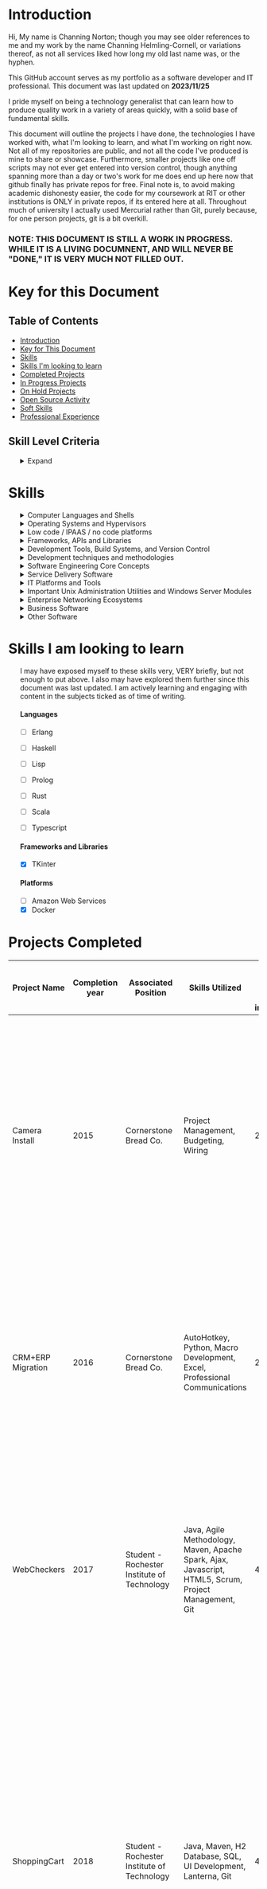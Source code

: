 # Introduction
Hi, My name is Channing Norton; though you may see older references to me and my work by the name Channing Helmling-Cornell, or variations thereof, as not all services liked how long my old last name was, or the hyphen.

This GitHub account serves as my portfolio as a software developer and IT professional. This document was last updated on **2023/11/25**

I pride myself on being a technology generalist that can learn how to produce quality work in a variety of areas quickly, with a solid base of fundamental skills.

This document will outline the projects I have done, the technologies I have worked with, what I'm looking to learn, and what I'm working on right now. Not all of my repositories are public, and not all the code I've produced is mine to share or showcase. Furthermore, smaller projects like one off scripts may not ever get entered into version control, though anything spanning more than a day or two's work for me does end up here now that github finally has private repos for free. Final note is, to avoid making academic dishonesty easier, the code for my coursework at RIT or other institutions is ONLY in private repos, if its entered here at all. Throughout much of university I actually used Mercurial rather than Git, purely because, for one person projects, git is a bit overkill.


### NOTE: THIS DOCUMENT IS STILL A WORK IN PROGRESS. WHILE IT IS A LIVING DOCUMNENT, AND WILL NEVER BE "DONE," IT IS VERY MUCH NOT FILLED OUT.

# Key for this Document
<ul></ul>

## Table of Contents
<ul>
  <li><a href="https://github.com/C-Norton/C-Norton/tree/main#introduction">Introduction</a></li>
  <li><a href="https://github.com/C-Norton/C-Norton/tree/main#key-for-this-document">Key for This Document</a></li>
  <li><a href="https://github.com/C-Norton/C-Norton/tree/main#skills">Skills</a></li>
  <li><a href="https://github.com/C-Norton/C-Norton/tree/main#skills-i-am-looking-to-learn">Skills I'm looking to learn</a></li>
  <li><a href="https://github.com/C-Norton/C-Norton/tree/main#projects-completed">Completed Projects</a></li>
  <li><a href="https://github.com/C-Norton/C-Norton/tree/main#projects-in-progress">In Progress Projects</a></li>
  <li><a href="https://github.com/C-Norton/C-Norton/tree/main#projects-on-hold">On Hold Projects</a></li>
  <li><a href="https://github.com/C-Norton/C-Norton/tree/main#open-source">Open Source Activity</a></li>
  <li><a href="https://github.com/C-Norton/C-Norton/tree/main#soft-skills">Soft Skills</a></li>
  <li><a href="https://github.com/C-Norton/C-Norton/tree/main#work-experience">Professional Experience</a></li>
</ul>

## Skill Level Criteria

<ul> 
<details><Summary>Expand</summary>

Level<img width=150 /> | Symbol<img width=943 />  | Description and Criteria<img width=650 />
------ | ------- | -------
Exposed | :large_blue_circle: :small_blue_diamond: :small_blue_diamond: :small_blue_diamond: :small_blue_diamond: | Exposed skills are those that I have toyed with briefly, or worked with tangentally on a project. I would not be confident in immediately producing work relying on those skills, but would have a head start on learning them quickly by virtue of the familiarity gained. This is equivalent of 1 to 5 hours of working with the technology, possibly more for particularly large technologies with lots to learn.
Explored | :large_blue_circle: :large_blue_circle: :small_blue_diamond: :small_blue_diamond: :small_blue_diamond: | Explored skills are skills I've worked with briefly, say as a single use on a project. They aren't skills I'd be comfortable say, putting on a resume, but I've certainly worked with the technology in question in a more than insignificant way, I simply haven't gained a high degree of experience or expertise with the skill in question. I know enough to be dangerous, but not necessarily a ton of nuance. This is equivalent to about 5 to 20 hours of work with the technology in question. I've perhaps started a project in it, but not finished it for one reason or another, or I've completed a project that relies on it, but not TOO heavily. I'm confident in my ability to learn this skill ***far*** faster than learning from nothing, but I also feel I need more time with it to truly understand it.
Proficient | :large_blue_circle: :large_blue_circle: :large_blue_circle: :small_blue_diamond: :small_blue_diamond: | Proficient skills are those I've worked with heavily. For most skills, this is at least 20 hours, but larger skills (especially large libraries with lots of classes and large tomes worth of documentation) may require well over 100 hours of work to reach a level of skill that I would consider profiecient. I might not know about every nook and cranny of the technology in question, but I am deeply familiar with the important elements of it, and know where to best find more information. If there's a problem to be solved with this technology, I can get it done, even if it takes a bit of research here and there. I've done at least one project that significantly applys this skill, be it in industry, academia, or personal projects, possibly several.
Highly Proficient | :large_blue_circle: :large_blue_circle: :large_blue_circle: :large_blue_circle: :small_blue_diamond: | Highly proficient skills are those which I have worked in extensively. There is not a single skill that I put this badge on that I have not worked in for at least 200 hours in one form or another. I've worked with this skill in multiple projects, and it is typically going to be a weapon of choice for me for the problems it is good at solving. I know how to use it, I know when to use it, and I know when NOT to use it in favor of the alternatives. I could likely write a rant or three on the flaws present in this technology. I've not used every corner of it extensively, but I know where they all are. If given a problem that this technology can solve, I will know what tools it provides for solving said problem without having to research, but I might need to scan some documentation in order to figure out how to best utilize some of them. The core tools within the technology I've made use of the most I know like the back of my hand. I likely have a version that I'm more familiar with, and my familiarity is suficient that that actualy matters.
Mastered | :large_blue_circle: :large_blue_circle: :large_blue_circle: :large_blue_circle: :large_blue_circle: | Mastered skills are those I consider myself truely complete in. There's always more learning to be done, of course, but either the technology in question is small enough that its possible to truly understand every single feature, configuration, and syntax quirk, or, for larger technologies, this usually implies hundreds and hundreds of hours of work in it, at least, to the point where if there's a type of problem the tool can be used for, I've likely used it that way, and misused it in several others. This is likely a go to tool of some kind for me. I usually keep up to date with the updates to the tool to maintain this level of skill, or list a specific version that I am up to date on. ~~I also consider a tool mastered if my wife reports me talking in my sleep about it on more than one occasion.~~

</details>
</ul>
</ul>

# Skills

<ul>

<details><summary>Computer Languages and Shells</summary>

##### Note that I've divided languages into categories by their use. You may find languages that are not exclusively or primarily used for the development of desktop applications in other sections below.
<ul>
<details><summary>Higher level programming languages</summary>

  Language<img width=150 /> | Proficiency<img width=290 /> | Notes<img width=650 />
------ | -------------- | ----------------
C | :large_blue_circle: :large_blue_circle: :large_blue_circle: :large_blue_circle: :large_blue_circle: | C is my goto language for anything that it makes sense for. Most of my experience is using the GCC compiler configured for C99. I love the speed, power, flexibility and control C offers. I recognize that it certainly falls off in programmer efficiency for large scale applications, so for anything that doesn't need the level of control that's going to be a large codebase, I typically default to C#
C# | :large_blue_circle: :large_blue_circle: :large_blue_circle: :large_blue_circle: :small_blue_diamond: | C# is a beautiful language. It's everything I love about java, with 90 ish percent of the flaws of java fixed, and some nice, new features. While I may have learned Java first, C# feels like the language it was trying to be. While I have a bit less experience in it, it is my go to tool.
C++ | :large_blue_circle: :large_blue_circle: :small_blue_diamond: :small_blue_diamond: :small_blue_diamond: | My experience in C++ is limited, and a lot of my knowledge comes from the similarities with C, rather than C++ specifically. I've had a few small dabblings with it, but nothing to write home about.
Java | :large_blue_circle: :large_blue_circle: :large_blue_circle: :large_blue_circle: :large_blue_circle: | Of any language, Java is the one I am most experienced in, by far. The only thing that begins to rival it in that respect is C. My familiarity is with Java 8 and before primarily. It's a solid language, but the JRE has... issues, and working in it feels antiquated to me compared to other, newer languages that fill a similar niche. There's just too much redundant code to be written, and I feel like my life is nothing but getters and setters.
JavaScript | :large_blue_circle: :large_blue_circle: :small_blue_diamond: :small_blue_diamond: :small_blue_diamond: | Not a fan of Javascript. I can hack it, but I avoid it at all costs. Typescript looks like a solution to my hatred of it, but I've not looked into it. I'm looking to expand both my proficiency and tolerance of Javascript with my "Foundry Accessibility Toolkit" project, featured further below on this page.
Python | :large_blue_circle: :large_blue_circle: :large_blue_circle: :large_blue_circle: :large_blue_circle: | I primarily use python for scripting, OS automation, and data processing. More recently, I've built some tools based around Rest APIs in Python, along with a few GUIs using tkinter.
PHP | :large_blue_circle: :large_blue_circle: :small_blue_diamond: :small_blue_diamond: :small_blue_diamond: | I picked up PHP as part of my work with the University of Rochester. I was replacing a developer who worked primarily in PHP, we were, at the same time, replacing many of the systems he worked on. As a result, I had to familiarize myself with existing codebases, but the amount of new code I wrote was limited to band-aids and tweaks while we worked to sunset the associated systems. Therefore, I've read quite a bit of PHP, but written only a little.
Ruby | :large_blue_circle: :large_blue_circle: :large_blue_circle: :small_blue_diamond: :small_blue_diamond: | I've worked with Ruby in particular for development of plugins for ArchivesSpace, a tool based on the Rack web framework. While my total time in Ruby is limited, I've had to dive deep into its internals to diagnose a few highly specific issues related to that project.
Smalltalk | :large_blue_circle: :small_blue_diamond: :small_blue_diamond: :small_blue_diamond: :small_blue_diamond: | I worked with smalltalk a little bit in university. It taught me a lot about solid OO programming. While its age shows, it's purity appealed to me, and I'd like to work in it more
SQL | :large_blue_circle: :large_blue_circle: :large_blue_circle: :small_blue_diamond: :small_blue_diamond: | H2 dialect, but it's SQL, to say its easy to switch between is an understatement.
VBA | :large_blue_circle: :large_blue_circle: :large_blue_diamond: :small_blue_diamond: :small_blue_diamond: | This goes without saying, but VBA is an abomination. There are, however, some things that probobly should not be done in excel, that if you want to do in a spreadsheet, VBA was your only option until 2023. As such, I've worked a little in VBA, including a few small glue scripts to move things between systems. 
</details>

<details><Summary>Shells, Scripting languages, and OS automation systems</summary>

Tehcnology <img width=150 /> | Proficiency<img width=290 /> | Notes<img width=650 />
----- | ----- | ------
AutoHotkey | :large_blue_circle: :large_blue_circle: :large_blue_circle: :large_blue_circle: :small_blue_diamond: |  I love autohotkey as a means of expanding what I can get done on Windows, and addressing some of the shortfalls in customization and functionality of the OS. I haven't gotten too crazy with it, but I have worked with the MS office library for AHK to automate some functions in Outlook, such as the creation of rules.
Bash | :large_blue_circle: :large_blue_circle: :large_blue_circle: :large_blue_circle: :small_blue_diamond: | If I could have one shell, bash would be it. Most of my bash experience comes from living on Arch linux for several years, and my current position as a software support specialist for software that runs on CentOS 7. While for most automation tasks I'm more likely to open up python for bash, for quick and dirty text manipulation, bash is very usable.
CMD | :large_blue_circle: :large_blue_circle: :large_blue_circle: :large_blue_circle: :large_blue_circle: | As a Windows admin first and foremost for larger environments, CMD is my bread and butter. While powershell is nice, for most maintence tasks, CMD is just... easier, with less picky syntax, even if it is living in the past a little bit. Its often also just easier to get a CMD shell in half functioning windows environment, so I don't consider the proficiency a waste.
Powershell | :large_blue_circle: :large_blue_circle: :large_blue_circle: :small_blue_diamond: :small_blue_diamond: | Powershell is a skillset that I've picked up bits and pieces of. It's a powerful tool, but there's a LOT there. I've used it primarily for writing scripts to automate active directory bulk operations. I've looked a little bit at Powershell's integration with the .Net ecosystem, and, while it looks very powerful, that's a rabbit hole of learning I have not yet had time to go down. I love working in powershell, I just have a preference for CMD due to years of comfort in it.
WMIC | :large_blue_circle: :small_blue_diamond: :small_blue_diamond: :small_blue_diamond: :small_blue_diamond:  | I've explored WMIC/WMI briefly as a solution to the specific technical problem of uninstalling certain programs via Connectwise Control's "Backstage" environment, with the goal being to perform these operations without end user interruption when scripting out an install was not possible due to limitations by the installer package. While I know it's primarily used as a Powershell utility, I actually have primarily interacted with WMIC via CMD. I recognize that there's a LOT more the tool can do than forcing program installations, I've just not run into cases where I've needed it.
Zshell | :large_blue_circle: :large_blue_circle: :small_blue_diamond: :small_blue_diamond: :small_blue_diamond:  | I'm capable in zsh, and, if it were sufficiently popular as an embedded alternative to bash, I could see myself loving it more. As is, it's niche, but nice, I guess. I wouldn't say that, beyond the customization and color features that I've explored much of the areas it has a leg up on bash all that much. From what I've seen, it looks nice
</details>
<details><summary>Markup, Notation, and Text Processing Languages</summary>

###### Obviously, with a good portion of these languages/ filetypes, there's not a TON to them. As such, the hourly specifications in the "Skill levels" portion doesn't *really* apply. The proficiency level relates to the amount I've worked with files in the format, and my overall level of comfort with the syntax. There's a lot more to RegEx than YAML, for instance, so more work for RegEx to reach a similar level of comprehension.

Tehcnology <img width=150 /> | Proficiency<img width=290 /> | Notes<img width=650 />
----- | ----- | ------
CSS | :large_blue_circle: :large_blue_circle: :small_blue_diamond: :small_blue_diamond: :small_blue_diamond: | I've worked a little with CSS. I'm very much a backend guy; my visual design skills are lacking, so I don't have a ton of need for CSS. That being said, I've made a few websites here and there, and have picked up some knowledge in CSS as a result. This is also an area wherein my knowledge is actively expanding as I coordinate more and more closely with my frontend team.
HTML5 | :large_blue_circle: :large_blue_circle: :small_blue_diamond: :small_blue_diamond: :small_blue_diamond: | See the above. Typically, if I'm making a website, its a utilitarian thing, so I can stick with HTML5 as a relatively pure platform, hence my additional experience with it.
JSON | :large_blue_circle: :large_blue_circle: :large_blue_circle: :small_blue_diamond: :small_blue_diamond: | I've used JSON files as a means of storage and serialization for a number of smaller projects. I'm familiar with the format and writing parsers for it.
Markdown | :large_blue_circle: :large_blue_circle: :large_blue_circle: :large_blue_circle: :large_blue_circle: | See: This document. I feel like it's at least REASONABLY nice at time of writing.
Regular Expressions | :large_blue_circle: :large_blue_circle: :large_blue_circle: :large_blue_circle: :small_blue_diamond: | While I won't claim to have the entire language of RegEx memorized, I do have the basics sufficient for most searches down without reference, and I can construct an expression to check what I need to quickly. I've used it frequently as a tool for data sanitization and to clean up files full of messy data that I want to process. I'm most familiar with Java's scanner dialect of Regex, followed closely by the Perl implementation.
XML | :large_blue_circle: :large_blue_circle: :large_blue_circle: :large_blue_circle: :large_blue_circle: | It's XML. It's not fancy. I've written a few parsers here and there, but not used it extensively, But it's also human readable.
XSLT |  :large_blue_circle: :large_blue_circle: :small_blue_diamond: :small_blue_diamond: :small_blue_diamond:  | Gross. I don't Like XSLT, but I've worked with it, a little bit at least. I'm sure I'll hate it less if I am ever unfortunate enough to get more practice.
YAML | :large_blue_circle: :large_blue_circle: :large_blue_circle: :large_blue_circle: :large_blue_circle: | Everyone's favorite XML/JSON alternative, I've used a LOT of YAML over the years. I've written parsers, configured systems that consisted of hundreds of YAML files for configuration, and generally gotten down and dirty. It ain't a markup language, but it's my favorite markup language. That said, despite my familiarity with it, if I'm doing a new project, I'll do XML or JSON, because that's the direction the industry is going.

</details>

<details><summary>Assembly Languages and ISAs</summary>

Tehcnology <img width=150 /> | Proficiency<img width=290 /> | Notes<img width=650 />
----- | ----- | ------
MIPS | :large_blue_circle: :large_blue_circle: :large_blue_circle: :large_blue_circle: :small_blue_diamond: | I've worked as extensively in MIPS as one can bearing in mind that hardware implementations of the ISA are few and far between. I'm not an expert on any particular implementation, but I've written software in it, and tutored in it.
Arm Cortex M0+ | :large_blue_circle: :small_blue_diamond: :small_blue_diamond: :small_blue_diamond: :small_blue_diamond: | My exposure to the Arm Cortex M0+ ISA is limited, but more than nothing. I mostly used it for a course in college to a limited capacity.
PowerPC 1.10 | :large_blue_circle: :small_blue_diamond: :small_blue_diamond: :small_blue_diamond: :small_blue_diamond: | My Power PC knowledge comes from attempted submissions to the Dolphin GameCube Emulator project. As such, my knowledge is limited to early 2000s versions of the ISA, and are VERY limited in use case.
</details>

<details><summary>Hardware Description Languages</summary>

###### I originally was exposed to Hardware Description Languages in college. While I picked up VHDL fairly well, I did not pursue things further as computer engineering simply was not my cup of tea. I do not anticipate pursuing VHDL further, though, if I had to work on projects using HDLs to a limited capacity, I would be comfortable. I have neither the experience, nor the skillset to design hardware or FPGAs. I can read and understand the work of others, however.

Tehcnology <img width=150 /> | Proficiency<img width=290 /> | Notes<img width=650 />
----- | ----- | ------
VHDL | :large_blue_circle: :large_blue_circle: :small_blue_diamond: :small_blue_diamond: :small_blue_diamond: | VHDL is my greatest enemy, and the main reason I looked to move higher in the abstraction stack than computer engineering. I hear Verilog is better. Personally, I think that assembly is a much better option. Leave the circuits to the electrical engineers.
</details>
</ul>
</details>

<details><summary>Operating Systems and Hypervisors</summary>

##### As a whole, for the desktop, I typically prefer Windows for most purposes, but for software development, I typically prefer Linux OSes for the flexibility of other window managers and customization options. For server uses, I opt for the correct tool for the job. For small and medium businesses, that is usually windows, but for anything performance intensive, or for larger networks, Linux servers are the way to go.

##### Notably, different skews of operating systems such as the different Linux distros, or Windows editions have an immense similarity. As such, I've used the skill ratings to reference experience with that particular skew exclusively. If I have extensive experience with similar OSes, I likely know my way around others that have lower listed experience levels quite well purely by utilizing all of the commonalities between versions.
<ul>

<details><summary>Desktop Operating Systems by Vendor and Version</summary>  

Refers to proficiency BOTH with using the OSes personally, and supporting users using the OS in small to medium business settings (defined here as having a fileserver, directory server, cloud or onprem email, DNS and print server may or may not be present, with fairly homogenous enviornments of OSes, save Mac, for which I assume windows servers.)

OS<img width=150 /> | Proficiency<img width=290 /> | Notes<img width=650 />
------ | ------- | -------
Windows XP | :large_blue_circle: :large_blue_circle: :large_blue_circle: :large_blue_circle: :small_blue_diamond: | I've supported XP in critical legacy applications, as well as, in my limited pentesting experience, worked to exploit XP a few times. It's not my favorite windows OS, but I still miss elements of it to this day. 
Windows Vista | :large_blue_circle: :large_blue_circle: :large_blue_circle: :large_blue_circle: :large_blue_circle: | Okay, but does this actually MATTER to anyone. Vista is where I really started digging in depth into Windows. It has a special place in my heart, even if it's not popular.
Windows 7 | :large_blue_circle: :large_blue_circle: :large_blue_circle: :large_blue_circle: :large_blue_circle: | 7 remains my favorite OS for management and general day to day use. I don't use it or deploy it anymore, of course, but I do wish there was a 7ish skin of windows 10 that brought back some options that got removed, some registry settings that got changed, and killed off windows 10 settings in favor of control panel. It has its quirks, and I know as many of them as one perosn reasonably can.
Windows 8 | :large_blue_circle: :large_blue_circle: :large_blue_circle: :small_blue_diamond: :small_blue_diamond: | See notes for vista. Does anyone care about 8? It has no special place for me, other than perhaps the trash can. I know how to work with it, though. A lot of my proficiency comes from server 2012 crossover. 
Windows 10 | :large_blue_circle: :large_blue_circle: :large_blue_circle: :large_blue_circle: :large_blue_circle: | It's 10. Everyone's on it, and has been for years. I've supported it for years. I still don't like certain aspects, but I know how to live with it. Overall, 10 is the most stable windows yet, which is a very good thing, even if it does take a lot of control away from admins. 
Windows 11 | :large_blue_circle: :large_blue_circle: :large_blue_circle: :small_blue_diamond: :small_blue_diamond: | I've built several windows 11 virtual machines to confirm compatibility where needed in my job, as well as trialed it for larger scale rollout in the PC Solutions customerbase. My personal take on it is that the changes vs 10 are largely iterative in nature, but the system appears to be easier to manage than 10 in a few subtle ways. The continued effort to consolidate configuration information to the unified "settings" panel is much appreciated.
Linux (Arch) | :large_blue_circle: :large_blue_circle: :large_blue_circle: :large_blue_circle: :small_blue_diamond: | I fulltimed arch for several years, which was a learning process, to say the least. I'd never run Arch as anything but a hobby; that said, it makes the control freak in me _very_ happy
Linux (Debian) | :large_blue_circle: :large_blue_circle: :small_blue_diamond: :small_blue_diamond: :small_blue_diamond: | I've worked with Debian, mostly on the desktop. While I like the package management system more than the Redhat side of the house, overall, it's far from my favorite distro. It's rock solid, though, so I don't mind using it too much.
Linux (Fedora) | :large_blue_circle: :large_blue_circle: :small_blue_diamond: :small_blue_diamond: :small_blue_diamond: | Fedora (or OpenSuse) is likely to become my goto desktop linux distribution over the next few years. I may not be the biggest fan of Gnome, but I dislike it less than the other desktop environments that come by default on the major distros. RPM isn't my favorite package system, but that's largely unimportant at this point, and I'm very familiar with Yum. Fedora just... works in a way that most other distros don't.
Linux (Mint) | :large_blue_circle: :large_blue_circle: :small_blue_diamond: :small_blue_diamond: :small_blue_diamond: | I've used Mint to teach people needing to know Linux basics to serve as a transition into Linux for Windows users. It is effective in that role, but I feel that it handicaps most of the good of Linux in terms of customizability for ease of use. I wouldn't run it long term for anything, as I'd either put a more flexible distro in place, or use windows, depending on use case.
Linux (OpenSuse) | :large_blue_circle: :large_blue_circle: :small_blue_diamond: :small_blue_diamond: :small_blue_diamond: | I like OpenSuse a _LOT_. Having a central "Control Panel" for system configuration addresses one of the most important usability pitfalls of Linux, in my opinion. Package management is a bigger pain on OpenSuse, due to the incompatible RPM format, and Suse being a smaller distro. If it were more compatible with either of the two major families, I'd like it even more. I've also run into serious performance concerns on some hardware that I haven't for other distros, but that was also running the Tumbleweed variant, so I don't fault OpenSuse for it. If I could pick one distribution for further development and deployment by the Linux community, it would be OpenSuse. I fulltimed Tumbleweed on the desktop for about 2 months.
Linux (Ubuntu) | :large_blue_circle: :large_blue_circle: :large_blue_circle: :small_blue_diamond: :small_blue_diamond: | Ubuntu is... Ubuntu. It's stuck between being a serious, powerful distro, and being a transitional, beginner distro. It serves the role of "Powerful, but with setbelts" quite well. I full timed it for about 6 months, before switching to OpenSuse after trying to entirely replace both Xorg and the Desktop Environment with Wayland and i3 broke a lot of Ubuntu's internals. The Deb package system is easily the best within the Linux ecosystem, however, and I feel that Ubuntu's implementation is fantastic. Ubuntu is a VERY solid tool for the right uses.
MacOS (Versions < 10.7) | :large_blue_circle: :large_blue_circle: :small_blue_diamond: :small_blue_diamond: :small_blue_diamond: | Prior to OSX Lion, I was using OSX as a user to a relatively high degreee, and did some basic administration work as well. I am extremely rusty, but the underlying knowledge and principles are still there.
MacOS (Versions 10.7 - 10.13) | :large_blue_circle: :large_blue_circle: :large_blue_circle: :small_blue_diamond: :small_blue_diamond: | During the Lion to High Sierra era, I was doing more in depth administration work on Macs, but using them far less as a user. Most Macs I supported were in Microsoft dominated environments, with onprem active directory, and no Mac device management software like JAMF. As such, I am well enough versed in the idiosyncrasies of such environments. 
MacOS (Versions > 10.13) | :large_blue_circle: :large_blue_circle: :small_blue_diamond: :small_blue_diamond: :small_blue_diamond: | After High Sierra, I know that Macs fundamentally changed, and the number I had to support, and therefore my frequency of interaction declined dramatically. As such, I am not especially confident in being able to support the modern Mac ecosystem in large numbers. My proficiency is such that supporting individual Macs is well within my abilities, but supporting a primarily Apple Centric fleet would require more experience on my part before being comfortable.
</details>


<details><summary>Server Operating Systems by Vendor and Version</summary>  

OS<img width=150 /> | Proficiency<img width=290 /> | Notes<img width=650 />
------ | ------- | -------
Windows Server 2008 and before | :large_blue_circle: :large_blue_circle: :small_blue_diamond: :small_blue_diamond: :small_blue_diamond: | Server 2008 was my introduction to Windows Server. While I've worked on earlier, the latest and greatest when I started was 2008. There's really not much to say here. It's Windows Server, It's Vista based. I love Vista, but 2012/7 came out right after I started working on servers, and I didn't have a position with legacy deployments at that point, so as soon as I cut my teeth, I stopped really seeing it.
Windows Server 2012 | :large_blue_circle: :large_blue_circle: :large_blue_circle: :small_blue_diamond: :small_blue_diamond: | I love Windows 7. I therefore loved Server 2012. I haven't seen it in prod in a long time. The industry kinda got stuck between the servers still running 2003, and the servers that could be reliably updated that moved to 2016 and 2019. When I see it, I don't think of it as any different than the other modern Windows Servers, other than the tweaks to AD since then, like the AD trash can. So far, this approach has not failed  me.
Windows Server 2016 | :large_blue_circle: :large_blue_circle: :large_blue_circle: :large_blue_circle: :large_blue_circle: | When I went from working with servers occasionally to working extensively, Server 2016 was the latest Windows Server. At the time, I was in school, and worked extensively with server 2016 VMs, understanding the underpinnings of modern IT, and Cybersecurity. From there, I moved to the managed services space, which had me supporting hundreds of Server 2016 deployments with a variety of configs, workflows, hardware, needs, and so much more. I have an intimate understanding of Server 2016 that can only come from installing it hundreds of times, and troubleshooting issues with deployments I was not familiar with for years.
Windows Server 2019 | :large_blue_circle: :large_blue_circle: :large_blue_circle: :large_blue_circle: :large_blue_circle: | When 2019 began to replace server 2016, I was still in managed services. At this point, IT was my vocation, so, similar to the Windows 7 and 8 replacement by Windows 10, the knowledge transfer occurred through active use. I love 2019 far more than 2016 for its sensible UI and improvements to tools like Powershell and Task manager. While a part of me still longs for 7 on the desktop, there is no such misgivings for Windows Server.
Windows Server 2022 | :large_blue_circle: :large_blue_circle: :large_blue_circle: :large_blue_circle: :small_blue_diamond: | I've got limited experience with 2022. From what I've seen, it's more of the same for Windows server. That said, my experience is limited. I am not intimately familiar with the new changes. It's also been out less than 7 months at time of writing, so.....
Linux (RHEL/CentOS/Rocky) | :large_blue_circle: :large_blue_circle: :large_blue_circle: :large_blue_circle: :large_blue_circle: | My former position at Rochester Software Associates had me as part of a team supporting software running on RHEL and CentOS 7, across hundreds of deployments, both in public clouds, and on hypervisors running on local hardware (Note: RSA does not manage any of the hardware, and my department was not generally involved in the management of the public cloud side of things). I am therefore very familiar with these OSes, especially CentOS. I use Rocky in my personal work when I need a RHEL based OS at this point. 
Linux (Ubuntu) | :large_blue_circle: :large_blue_circle: :large_blue_circle: :large_blue_circle: :large_blue_circle: | I have years of experience working with Ubuntu in desktop and server contexts going from version 11.04 onwards to modern versions. In my role at the University of Rochester, I am partially responsible for the maintenance of 74 Ubuntu servers with various applications installed on them. This responsibility is split with a dedicated sysadmin and another department, so I don't do EVERYTHING, but I have quite a bit of visibility.
Linux (Debian) | :large_blue_circle: :small_blue_diamond: :small_blue_diamond: :small_blue_diamond: :small_blue_diamond: | I've used Debian sparingly as a Server OS. That said, I've worked with its package management a little bit. The foundation is there for quick learning. Considering my extensive Linux experience, building more familiarity with Debian will be quick.
Linux (OpenSuse) | :large_blue_circle: :large_blue_circle: :small_blue_diamond: :small_blue_diamond: :small_blue_diamond: | I want to like SuSE on server. I love it on the desktop, in theory. Software support is a pain, but it is VERY nice. I wish I had more experience here.

</details>



<details><summary>Hypervisors</summary>

Hypervisor<img width=150 /> | Proficiency<img width=290 /> | Notes<img width=650 />
------ | ----- | ------
Hyper-V | :large_blue_circle: :large_blue_circle: :large_blue_circle: :large_blue_circle: :small_blue_diamond: | I've run several small deployments on Hyper-V, and supported quite a few others. I fundamentally find it to be good at what it does; a great, packaged answer for minor virtualization needs in windows environments, that lacks the features of the larger hypervisors, but is not in a market position to need them either, as it's not TRYING to be the engine behind an entire datacenter.
VirtualBox | :large_blue_circle: :large_blue_circle: :large_blue_circle: :large_blue_circle: :large_blue_circle: | Virtualbox is a good piece of software for what it does. Like hyper-V, it's limited, but strong in its limitations. For lab work as opposed to full deployments, it's fantastic. I wouldn't use it for anything else, though, even with a firm understanding of basically all its features.
VMWare VSphere/ESXI | :large_blue_circle: :large_blue_circle: :small_blue_diamond: :small_blue_diamond: :small_blue_diamond: | I've not created new deployments with VMWare, but I have maintained smaller deployments (~20 VMs or fewer). Fundamentally, the licensing cost of VMWare is hard to justify vs the Xen ecosystem, as there is feature parity, though the ease of finding talent familiar is a factor.
VMWare Workstation | :large_blue_circle: :large_blue_circle: :large_blue_circle: :small_blue_diamond: :small_blue_diamond: | I've used VMWare workstation as a lab hypervisor pretty extensively. I like it quite a bit more than Virtualbox, but also find it hard to justify the cost vs free software, seeing as it is for a lab environment, unless, of course, one's prod is VMware as well.
XCP-ng / Xen | :large_blue_circle: :large_blue_circle: :large_blue_circle: :large_blue_circle: :large_blue_circle: | I run a production environment of 35 VMs, archiected and deployed from scratch on XCP-ng. I am the only engineer involved in this project, which is used to power my small business, run on a dell poweredge r720. As such, XCP-ng is my hypervisor of choice, as I am most familiar with it in production environments.

</details>



<details><Summary>Niche/Other</summary>

OS<img width=150 /> | Proficiency<img width=290 /> | Notes<img width=650 />
------ | ----- | ------
ChromeOS | :large_blue_circle: :large_blue_circle: :small_blue_diamond: :small_blue_diamond: :small_blue_diamond: | I have managed a deployment of a few dozen Chromebooks given to students and teachers. Overall, I like the OS. What it lacks in remote management tools is made up for by the lack of a need for remote management. It's very easy to train people on, and very hard to screw up by the end user. I would absolutely consider using it again, especially in educational settings, or other places where workloads could be done entirely in SaaS applications.
FreeBSD | :large_blue_circle: :small_blue_diamond: :small_blue_diamond: :small_blue_diamond: :small_blue_diamond: | I spent several weeks, years ago, trying to set up FreeBSD as a firewall and gateway for my home network. In the end, my frustration with FreeBSD resulted in my switching to PFSense for this purpose. That said, I learned quite a bit in my attempt about a variety of subjects. 
OpenBSD | :large_blue_circle: :large_blue_circle: :small_blue_diamond: :small_blue_diamond: :small_blue_diamond: | OpenBSD was my first foray into the the BSD ecosystem, learning from a book of exercises in OpenBSD. With my additional experience in Linux that I have gained over the years, I recently returned to OpenBSD to learn more about the platform, as it seems to have some good, niche uses. I appreciate the depth of its documentation.
PFSense | :large_blue_circle: :large_blue_circle: :large_blue_circle: :small_blue_diamond: :small_blue_diamond: | PFSense is a quality operating system for network devices. Between my own personal explorations with it, my work within networking classes that relied on it, as well as my implementation of it in my home lab, I can certainly get things done in PFSense. That said, I recognize that it is a platform with substantial depth that feels impossible to master without exposure in larger scale environments with more complicated security and network segmentation needs.
QubesOS | :large_blue_circle: :large_blue_circle: :small_blue_diamond: :small_blue_diamond: :small_blue_diamond: | QubesOS is... interesting. I've worked with it a little, and it's piqued my curiousity. Using it invokes the kind of security-paranoia that I would love to have time and mental bandwidth for, while not serving much purpose outside of VERY niche usecases.


</details>
  </ul>

</details>
</details>

<details><summary>Low code / IPAAS / no code platforms</summary>

Platform<img width=150 /> | Proficiency<img width=190 /> | Notes<img width=650 />
------ | ----- | ------
Microsoft Power Apps | :large_blue_circle: :small_blue_diamond: :small_blue_diamond: :small_blue_diamond: :small_blue_diamond: | I have some exposure to PowerApps as a means of bringing data into Power Automate. Beyond that, my experience is fleeting.
Microsoft Power Automate | :large_blue_circle: :large_blue_circle: :small_blue_diamond: :small_blue_diamond: :small_blue_diamond: | I've worked with power automate slightly, in attempting to pull data from Dynamics CRM and process it. I like it quite a bit, and, as I'm already a heavy m365 user, I will likely continue to integrate it where I would otherwise use Zapier.
Zapier | :large_blue_circle: :large_blue_circle: :large_blue_circle: :small_blue_diamond: :small_blue_diamond: | of all the IPAAS platforms, I am personally most experienced with Zapier due to its depth of integrations with the tools and platfors I've needed to work with. Overall, I do prefer Power Automate to Zapier in terms of features and ease of use.
</Details>
<details><summary>Frameworks, APIs and Libraries</summary>

Platform<img width=150 /> | Proficiency<img width=190 /> | Notes<img width=650 />
------ | ----- | ------
CImg | :large_blue_circle: :small_blue_diamond: :small_blue_diamond: :small_blue_diamond: :small_blue_diamond: | I worked briefly on CImg with a student I was tutoring. I learned the basics of the library to assist him with some homework. Overall, my time with it was fleeting, but I'd certainly be willing to come back to it, it was a fairly intuitive library.
CUnit | :large_blue_circle: :large_blue_circle: :small_blue_diamond: :small_blue_diamond: :small_blue_diamond: | My CUnit familiarity comes from its overlap with JUnit. I've looked to integrate it into some of my own projects as well, but I tend to flit from project to project, and haven't had anything stick yet.
.Net Core | :large_blue_circle: :large_blue_circle: :large_blue_circle: :small_blue_diamond: :small_blue_diamond: | If I were building a desktop application in the modern era, I would be building it in C# using .Net core. In fact, one of the projects I started and abandoned, as it was FAR more than I could chew (I knew it at the time, but blazed on anyways), YANTA, is just that.
.Net Framework | :large_blue_circle: :large_blue_circle: :large_blue_circle: :small_blue_diamond: :small_blue_diamond: | Through my experience in Unity, as well as working with YANTA, I've worked in the .Net framework quite a bit. As far as massive utility libraries go, I like it better than Java's assortment of libraries.
Glade | :large_blue_circle: :large_blue_circle: :small_blue_diamond: :small_blue_diamond: :small_blue_diamond: | Glade was the pagebuilder I intended to use for YANTA, as I wanted GTK to be my UI Toolkit. I got it working, then abandoned the project shortly after.
GTK | :large_blue_circle: :small_blue_diamond: :small_blue_diamond: :small_blue_diamond: :small_blue_diamond: | See abovoe. Most of my interaction was with glade iteslf, rather than GTK properly. Overall, YANTA was shaping up to be overengineered for the scope of the project.
H2 | :large_blue_circle: :large_blue_circle: :large_blue_circle: :large_blue_circle: :small_blue_diamond: | H2 was the database drive foisted upon me for a major group project in College. As a result of an absentee group member, I performed most of the work to get said project working, and became intimately familiar with H2 in the process. At time of writing, I am preparing _SOME_ of this code for release, as I want to ensure I do not make academic dishonesty easier for students that come after.
JUnit | :large_blue_circle: :large_blue_circle: :large_blue_circle: :small_blue_diamond: :small_blue_diamond: | RIT's coursework is, for most classes, in java. JUnit is taught as part of the standard curriculum, and its use in all projects of any scale after that point is expected. I usually was not the one on teams who was writing tests, but I still wrote my fair share, and debugged plenty.
Lanterna | :large_blue_circle: :large_blue_circle: :large_blue_circle: :small_blue_diamond: :small_blue_diamond: | For the same project that led to my familiarity with H2, I chose Lanterna as our frontend, as it didn't have to be pretty, it just had to work, and be easy. I appreciated its similarity in structure to JavaFX. I would certainly use lanterna again if I needed to create a UI for something in a CLI environment. If I were creating something without the CLI constraints, though, I'd likely use something else. Its almost as much work as a true native GUI, and doesn't exactly look nice. 
Matplotlib | :large_blue_circle: :small_blue_diamond: :small_blue_diamond: :small_blue_diamond: :small_blue_diamond: | I've used Matplotlib sparingly in undergrad, as well as with a few tutoring students. It's not that it's bad, just that data visualization is far from a focus of mine. For most purposes, I'd prefer excel.
Mono | :large_blue_circle: :large_blue_circle: :small_blue_diamond: :small_blue_diamond: :small_blue_diamond: | While exploring candidates for Yanta, I looked at developing on mono, and dismissed it in favor of DotNetCore. I am also exposed to it when building cross platform projects for Unity.
NumPy | :large_blue_circle: :large_blue_circle: :small_blue_diamond: :small_blue_diamond: :small_blue_diamond: | I've used NumPy quite a bit when tutoring students in introductory python courses. If I had to handle and process more data than Excel can really be useful for, it would undobtedly be my first choice. While I've not used the deeper features of it at all, using it to handle basic analysis is well within my grasp. Most recently, I used NumPy and Pandas to process data for a personal project correlating US income by zip code with a number of metrics attempting to define happieness.
Pandas | :large_blue_circle: :large_blue_circle: :large_blue_circle: :small_blue_diamond: :small_blue_diamond: | My experience with Pandas is near identical to that of NumPy. Typically, I've used the two in conjunction. Primarily, I use Pandas primarily to parse data, and process it in Numpy. 
SciPy | :large_blue_circle: :small_blue_diamond: :small_blue_diamond: :small_blue_diamond: :small_blue_diamond: | I've interacted a little bit with the SciPy section of the Numpy ecosystem. Not very much though. What classes I have worked with have been used primarily for utility functions.
Swing | :large_blue_circle: :large_blue_circle: :large_blue_circle: :large_blue_circle: :small_blue_diamond: | As part of my work at RIT, I worked with Swing on a variety of projects. I've also tutored students in Swing and built small UI elements in it. Overall, while I don't particularly _LIKE_ working in it, I do know it well, and can get stuff done in it.
TinyDB | :large_blue_circle: :small_blue_diamond: :small_blue_diamond: :small_blue_diamond: :small_blue_diamond: | My abandoned (hopefully soon to be resurrected) mediaDB project was built on TinyDB. For small, disposable projects, I like it far more than trying to set up SQLite or another lightweight database.
Unity | :large_blue_circle: :large_blue_circle: :large_blue_circle: :large_blue_circle: :small_blue_diamond: | I have a particular interest in games programming. My tool of choice has been Unity. In the 2021 GMTK game jam, a game for whom I was the sole programmer was entered. The code for this incomplete game will be added to this github eventually. I also participated as the only developer on a 3 person team in the 2023 GMTK Game Jam, with a graphic designer and 3d artist assisting. I have an active game project under development, with more information to be linked here when it is available.
</details>
<details><summary>Development Tools, Build Systems, and Version Control</summary>

Platform<img width=150 /> | Proficiency<img width=190 /> | Notes<img width=650 />
------ | ----- | ------
Git | :large_blue_circle: :large_blue_circle: :large_blue_circle: :large_blue_circle: :large_blue_circle: | I feel I know just about all there is to know about Git. I've been using it for nearly a decade now.
Mercurial | :large_blue_circle: :large_blue_circle: :small_blue_diamond: :small_blue_diamond: :small_blue_diamond: | I expirimented with Mercurial in college, to see if there were any major benefits in terms of ease of source management vs git for small, 1-5 person projects. There were not. At this point, I'd use git for one man projects over Mercurial. In situations where Git is unsuitable, mercurial COULD be a good tool for a small team, but I'd really question if there is such a situation where source control is needed, git is unsuitable, and Mercurial is. 
Visual Studio | :large_blue_circle: :large_blue_circle: :small_blue_diamond: :small_blue_diamond: :small_blue_diamond: | I have some exposure to the Visual Studio ecosystem by virtue of being a programmer in the modern era. That said, while I've expirmented with VSCode as an alternative to other tools for a bit here and there, I will still make a JetBrains tool work if at all possible.
JetBrains IDEs | :large_blue_circle: :large_blue_circle: :large_blue_circle: :large_blue_circle: :large_blue_circle:  | Since 2015 my goto toolkit for any programming project I can use them for has been Jetbrains' suite of IDEs; I know how to use just about all of their options to greatest effect in the languages I am familiar with, and have even expirimented briefly with plugin development. I love them, and will likely continue using them until the end of time. I've worked with these tools in Visual Studio centric environments, and am very familiar with converting project configurations between the two ecosystems.
Docker | :large_blue_circle: :large_blue_circle: :small_blue_diamond: :small_blue_diamond: :small_blue_diamond: | I have some exposure to Docker through my work at the University of Rochester, specifically on our internal development for ArchivesSpace, which requires Docker to be built for further development. Getting this particular project building in docker was quite the pain, as a result, I learned a ton about the system, that said, my exposure comes primarily from this limited use case.
</details>

<details><summary>Development techniques and methodologies</summary>

Methodology<img width=150 /> | Proficiency<img width=190 /> | Notes<img width=650 />
------ | ----- | ------
Test Driven Development | :large_blue_circle: :large_blue_circle: :small_blue_diamond: :small_blue_diamond: :small_blue_diamond: | I was trained in Test Driven Development when I was taught to program at RIT, but have struggled to implement the ideas in practice. That said, I've begun taking active efforts to reemphasize better testing in my code.
Agile | :large_blue_circle: :large_blue_circle: :large_blue_circle: :small_blue_diamond: :small_blue_diamond: | I was trained in Agile development at RIT, specifically implemented using Scrum. I am now attempting to bring further agile methodology to my existing team at the University of Rochester, with the assistance of my project manager.
Scrum | :large_blue_circle: :large_blue_circle: :large_blue_circle: :large_blue_circle: :small_blue_diamond: | On one of my largest fully software development projects, the code for which can be found in this GitHub (TODO: ADD LINK), I was the Scrum manager. It's a nice system.
Waterfall | :large_blue_circle: :large_blue_circle: :large_blue_circle: :small_blue_diamond: :small_blue_diamond: | Waterfall has served as the default project management method for many of my projects. As I am not particularly a fan of it as it applies to software and technology, I have made an active effort to emphasize agile principles on the teams I work on, with great success.
</details>

<details><summary>Software Engineering Core Concepts</summary>

Concept<img width=150 /> | Proficiency<img width=190 /> | Notes<img width=650 />
------ | ----- | ------
Solid Principles | |
GRASP | |
Documentation writing | |
Design Patterns | |
Testing | | 
</details>
<details><summary>Service Delivery Software</summary>

Platform<img width=150 /> | Proficiency<img width=190 /> | Notes<img width=650 />
------ | ----- | ------
Connectwise Platforms | :large_blue_circle: :large_blue_circle: :large_blue_circle: :large_blue_circle: :small_blue_diamond: | Participated in data entry for a connectwise migration for Capstone information Technologies, plus used it during my tenure there. I explored the guts of Manage pretty thoroughly, love Control like no other remote control application, and worked a little bit with automate. Did not use sell. I could likely get certified quickly if needed.
Kaseya Platforms | :large_blue_circle: :large_blue_circle: :large_blue_circle: :large_blue_circle: :large_blue_circle: | Fully set up BMS+VSA+Live Connect for PC Solutions. Used ITGlue with Capstone Information Technologies. I prefer VSA to Automate, and Manage to BMS. Control kicks LiveConnect's butt.
Atlassian Suite | :large_blue_circle: :large_blue_circle: :large_blue_circle: :large_blue_circle: :small_blue_diamond: |
Microsoft Dynamics 365 | :large_blue_circle: :large_blue_circle: :small_blue_diamond: :small_blue_diamond: :small_blue_diamond: |

</details>
<details><summary>IT Platforms and Tools</summary>

Platform<img width=150 /> | Proficiency<img width=190 /> | Notes<img width=650 />
------ | ----- | ------
Domotz | :large_blue_circle: :large_blue_circle: :large_blue_circle: :large_blue_circle: :large_blue_circle: | I used Domotz as a key tool for service delivery with PC Solutions. It's extremely powerful, and well priced. I like it a lot.
WireShark | :large_blue_circle: :large_blue_circle: :large_blue_circle: :large_blue_circle: :small_blue_diamond: | I took an entire course on packet analysis in Wireshark at RIT. I have used this knowledge several times since to troubleshoot difficult networking problems. It's not a tool that gets frequent use, but it's irreplaceable where it's needed.

</details>

<details><summary>Important Unix Administration Utilities and Windows Server Modules</summary>

Platform<img width=150 /> | Proficiency<img width=190 /> | Notes<img width=650 />
------ | ----- | ------
Grep | |
</details>

<details><summary>Enterprise Networking Ecosystems</summary>

Platform<img width=150 /> | Proficiency<img width=190 /> | Notes<img width=650 />
------ | ----- | ------
Cisco | :large_blue_circle: :large_blue_circle: :large_blue_circle: :large_blue_circle: :small_blue_diamond: | When I was taught routing and switching in university, I was taught on cisco hardware. I haven't seen too much Cisco out in the wild, but when I have, my knowledge of it has often been a boon due to how... different Cisco equipment tends to operate. 
FortiNet | :large_blue_circle: :large_blue_circle: :large_blue_circle: :large_blue_circle: :large_blue_circle: | When I co-founded PC Solutions, I picked FortiNet as our preferred networking vendor, despite no experience at the time in their product stack. Their pricing, market positioning, and performance were simply too good to pass up for the client sizes we were targeting. I therefore recieved training directly from the vendor to become a qualified reseller, and bought a unit to use as a lab unit to explore. After this, I deployed about a dozen firewalls to production, each hand configured, as well as several switches and APs. 
Meraki | :large_blue_circle: :large_blue_circle: :small_blue_diamond: :small_blue_diamond: :small_blue_diamond: | I like Meraki products; they're simple to use. I hate the preadatory pricing model they foist upon their users, but I could see the appeal of placing one in a cybersecurity hostile organization to ensure the support contract stays paid.
SonicWall | :large_blue_circle: :large_blue_circle: :large_blue_circle: :large_blue_circle: :small_blue_diamond: | My first 2 jobs had me working with Sonicwall firewalls to varying degrees for configuring, migrating, monitoring, and, reviewing logs. I never set one up from scratch, so I can't claim full proficiency here, but I did just about everything shy of this.
WatchGuard | :large_blue_circle: :small_blue_diamond: :small_blue_diamond: :small_blue_diamond: :small_blue_diamond: | I've worked with a few Watchguard firewalls and switches. I can't say they appeal to me on any front; I would avoid working with them again if I could make that choice. 
</details>

<details><summary>Business Software</summary>

Platform<img width=150 /> | Proficiency<img width=190 /> | Notes<img width=650 />
------ | ----- | ------
Asana | :large_blue_circle: :large_blue_circle: :large_blue_circle: :small_blue_diamond: :small_blue_diamond: | The team I currently work on uses Asana rather than Trello as a project management tool. I like it quite a lot. It's heavier weight than Trello, but I like the added featureset.
Microsoft 365 Administration | :large_blue_circle: :large_blue_circle: :large_blue_circle: :large_blue_circle: :large_blue_circle: | Several of my positions have had a component of, or been primarily composed of, O365 Administration tasks. Additionally, my wife spent eighteen months working as a cloud support engineer for a major reseller of the product, and so we built on each others' knowledge through sharing work stories.
Microsoft Office Suite | :large_blue_circle: :large_blue_circle: :large_blue_circle: :large_blue_circle: :small_blue_diamond: | There's too many little pieces of software in the office suite for me to claim proficiency in every corner of it, however, the major titles _excluding Access_, are tools I've worked with since the 2003 edition of the products. If the software can do it, I can do it. Excel still has depth for me to learn, but I know enough to get anything done in it that I need to. 
Trello | :large_blue_circle: :large_blue_circle: :large_blue_circle: :large_blue_circle: :large_blue_circle: | Trello is one of my core organizational tools. I use it constantly, and would not survive without it or a similar tool. As such, I'm intimately familiar. Of course, there's also not a lot to Trello...
</details>

<details><summary>Other Software</summary>

Platform<img width=150 /> | Proficiency<img width=190 /> | Notes<img width=650 />
------ | ----- | ------
ArchivesSpace | :large_blue_circle: :large_blue_circle: :large_blue_circle: :large_blue_circle: :large_blue_circle: | In addition to serving as the application admin for the University of Rochester's ArchivesSpace instance, I worked on the implementation project for the PUI at the insitution as we moved from an in house PUI to the provided PUI on 4.2.1, Finally, I have worked to develop a plugin, UR-CodeInject, with the frontend developer on my team, to add additional function to the system. This was done as part of a project to meet stakeholder goals.
Omeka Classic | :large_blue_circle: :large_blue_circle: :large_blue_circle: :small_blue_diamond: :small_blue_diamond: | 
Omeka S | :large_blue_circle: :large_blue_circle: :large_blue_circle: :large_blue_circle: :small_blue_diamond: | 
WebCRD | :large_blue_circle: :large_blue_circle: :large_blue_circle: :large_blue_circle: :large_blue_circle: | WebCRD is a platform for Web2Print implementation and commercial printshop management. A prior position of mine was to serve as vendor support for WebCRD. As such, I am proficient in it to the greatest degree that would ever be necessary for other roles. I served as a line of communication between development and our customers in identifying, diagnosing, and resolving issues of all sizes and natures.
</details>
</ul>

# Skills I am looking to learn
<ul>
I may have exposed myself to these skills very, VERY briefly, but not enough to put above. I also may have explored them further since this document was last updated. I am actively learning and engaging with content in the subjects ticked as of time of writing.

#### Languages

- [ ] Erlang
- [ ] Haskell
- [ ] Lisp
- [ ] Prolog
- [ ] Rust
- [ ] Scala
- [ ] Typescript


#### Frameworks and Libraries

- [x] TKinter 

#### Platforms
- [ ] Amazon Web Services
- [x] Docker
</ul>

# Projects Completed

Project Name | Completion year | Associated Position | Skills Utilized | Project Team Size (Myself included) | Description
------ | ----- | ------ | ------ | ------ | ------ 
Camera Install | 2015 | Cornerstone Bread Co. | Project Management, Budgeting, Wiring | 2 | Installed a new security system for employer, including the selection of hardware, selection of camera positioning, design of proposal to stakeholder, and physical install. Delivered final work at timeline, and under budget. Supervised external contractor assisting with work requiring certification.
CRM+ERP Migration | 2016 | Cornerstone Bread Co. | AutoHotkey, Python, Macro Development, Excel, Professional Communications | 2 | Served under business owner to migrate existing data from CRM + ERP system to new product. Organized and automated data entry, cleanup, and generation using a variety of tools, to varied success. Managed an executive increase in scope late in project to satisfactory effect.
WebCheckers | 2017 | Student - Rochester Institute of Technology | Java, Agile Methodology, Maven, Apache Spark, Ajax, Javascript, HTML5, Scrum, Project Management, Git | 4 | Worked with team to develop an application capable of running on a webserver, and supporting 2 players logging in and playing a game of checkers. Primarily responsible for implementing game logic using Java. Served as Scrum Master for team.
ShoppingCart | 2018 | Student - Rochester Institute of Technology | Java, Maven, H2 Database, SQL, UI Development, Lanterna, Git | 4 | Worked with team as primary developer, contributing sizable majority of code to repository. Developed a simulation of an ecommerce site backend where users can log in, fill a shopping cart with items, and check out, including features such as automatic restocking, comprehensive analysis of stock trends, and multifaceted searching. Implemented multiple core design patterns. Served as primary archtitect for relational table design. [Code is available at this repository.](https://github.com/C-Norton/CSCI320)
User Setup | 2020 | Capstone Information Technologies | Client Communication, Documentation, Microsoft 365, ITGlue, Active Directory, Azure Active Directory, Microsoft Exchange, Powershell, Barracuda Spam Firewall, Windows Server | 2 | Worked with account relations manager to stabilize at-risk account by reworking their new user workflow, this consisted of a comprehensive evaluation of client technical needs for varied user accounts, and a partial restructuring of their active directory, along with numerous small powershell scripts to automate and standardize key pain point for growing client.
Major Email and Cloud Storage Migration | 2022 | PC Solutions IT Consulting | Sales, Office 365, Google Workspace, Project management, Budgeting, Estimating, Proposal, Powershell | 1 | Pitched, architected, and managed a project from start to finish to migrate 80 inbox organization from Google Workspace to Microsoft 365, including user education, inbox and cloud storage backups, data migration, stakeholder communication, and all other major aspects of performing such a migration end-to-end as an outside vendor. Delivered project 10% under budget and was ready for cutover 9 days ahead of project plan, though cutover date was kept at originally scheduled date to minimize risk. Cutover was smooth and unremarkable, client was satisified with results and purchased a 1 year support contract from PC Solutions after work was completed. This was my 5th such, and by far my largest, email migration, and my first getting data out of google workspace.
Omeka S Exploration Project | 2023 | University of Rochester, River Campus Libraries | Omeka S, HTML5, PHP, Documentation, Apache Servers, Linux, Systems administration | ~11 | Served as applications administrator for project to confirm capabilities of and perform initial migrations to new platform for content management, Omeka S, in response to anticipated need of major software end of life. Worked to establish stakeholder needs, assess product capabilities, install, evaluate, and manage plugins, write documentation, train users, and serve as a general technical jack-of-all-trades for the project.



# Projects in progress

<ul>

  <li><b>ArchivesSpace Bulk Edit UI</b> - As a side project for work, I've been creating a user interface for performing resource-level/ collection level updates to records in ArchivesSpace conditionally, functionality that is not provided out of the box. This is made possible through the ArchivesSpace Rest API. To make this accessible to our Librarians, I am building it with a GUI using TKinter. <a href="https://github.com/C-Norton/BulkEditUI"> You can view the WIP code for the GUI portion here.</a></li>
</ul>

# Projects on hold

<ul>  <li><b>Foundry Accessibility Tooklit</b>  - Foundry accessibility toolkit is a project of mine to take Foundry Virtual Tabletop, which I use in my hobby as a roleplayer, and adapt it for better use by low vision users, as I noticed such options were extremely lacking, and one of my players is herself sight impaired.</li>
  <li><b>GMTK Gamejam 2021</b> - In 2021, I was the sole programmer for a game. While it was initially planned that 2 other programmers would join our group of 5, both dropped out of the jam midway through due to personal reasons, without code contributions. As such, while we were unable to submit, due to a number of bugs, I still learned a lot about Unity by attempting.</li></ul>

# Open Source

<ul></ul>

# Soft Skills

<ul></ul>

# Work Experience
<details><summary>Expand</summary>
As a note, the tenure of some of these positions overlap. That is intended. Near the end of my tenure, I had automated Cornerstone Bread to require infrequent attention, and moved to a consultancy basis with them while I continued with my education. 
PC Solutions became part time when I picked up Rochester Software Associates, and Tutoring has always been part time. I like to maintain multiple streams of income for stability reasons.

Company<img width=190 /> | Position<img width=120 /> | Tenure<img width=120> | Duties<img width=650 /> 
------ | ----- | ------ | ------
Cornerstone Bread | IT Manager |  | Served as the sole IT personnel for the business as it tripled in headcount over my tenure. Managed multiple IT and CyberSecurity implementation projects. served to train individuals on software, maintained software and hardware, managed hardware and software acquisition and deprecation.
Capstone Information Technologies |  |  | 
PC Solutions IT Consulting |  |  | 
Rochester Software Associates |  |  | 
University of Rochester - River Campus Libraries  | Senior Programmer Analyst |  | Worked using a variety of programming languages to maintain legacy systems and construct new systems. Served as both a programmer and an application administrator
Technology Tutor (Independent, worked primarily with Wyzant and Varsity Tutors for billing and student matching) |  |  | 
</details>

##todo
go through lists, populate
Add an education and certification section
